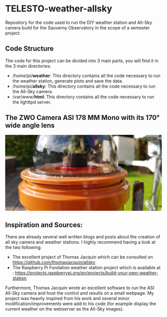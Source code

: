 # TELESTO-weather-allsky
Repository for the code used to run the DIY weather station and All-Sky camera build for the Sauverny Observatory in the scope of a semester project.

## Code Structure

The code for this project can be divided into 3 main parts, you will find it in the 3 main directories:

* /home/pi/**weather**: This directory contains all the code necessary to run the weather station, generate plots and save the data.
* /home/pi/**allsky**: This directory contains all the code necessary to run the All-Sky camera.
* /var/www/**html**: This directory contains all the code necessary to run the lighttpd server.

## The ZWO Camera ASI 178 MM Mono with its 170° wide angle lens
![AllSky image](AllSky.jpg)

## Inspiration and Sources:

There are already several well written blogs and posts about the creation of all sky camera and weather stations. I highly recommend having a look at the two following:

* The excellent project of Thomas Jacquin which can be consulted on https://github.com/thomasjacquin/allsky
* The Raspberry Pi Fundation weather station project which is available at : https://projects.raspberrypi.org/en/projects/build-your-own-weather-station

Furthermore, Thomas Jacquin wrote an excellent software to run the ASI All-Sky camera and host the control and results on a small webpage. My project was heavily inspired from his work and several minor modification/improvements were add to his code (for example display the current weather on the webserver as the All-Sky images).
